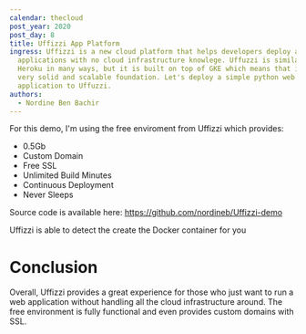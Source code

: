 ```yaml
---
calendar: thecloud
post_year: 2020
post_day: 8
title: Uffizzi App Platform
ingress: Uffizzi is a new cloud platform that helps developers deploy and host
  applications with no cloud infrastructure knowlege. Uffuzzi is similar to
  Heroku in many ways, but it is built on top of GKE which means that it has a
  very solid and scalable foundation. Let's deploy a simple python web
  application to Uffuzzi.
authors:
  - Nordine Ben Bachir
---
```

For this demo, I'm using the free enviroment from Uffizzi which provides:

* 0.5Gb
* Custom Domain
* Free SSL
* Unlimited Build Minutes
* Continuous Deployment
* Never Sleeps

Source code is available here: <https://github.com/nordineb/Uffizzi-demo>

Uffizzi is able to detect the create the Docker container for you

# Conclusion

Overall, Uffizzi provides a great experience for those who just want to run a web application without handling all the cloud infrastructure around. The free environment is fully functional and even provides custom domains with SSL.